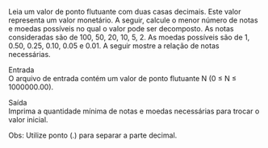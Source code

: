 Leia um valor de ponto flutuante com duas casas decimais. Este valor representa um valor monetário. A seguir, calcule o menor número de notas e moedas possíveis no qual o valor pode ser decomposto. As notas consideradas são de 100, 50, 20, 10, 5, 2. As moedas possíveis são de 1, 0.50, 0.25, 0.10, 0.05 e 0.01. A seguir mostre a relação de notas necessárias.

Entrada<br>
O arquivo de entrada contém um valor de ponto flutuante N (0 ≤ N ≤ 1000000.00).

Saída<br>
Imprima a quantidade mínima de notas e moedas necessárias para trocar o valor inicial.

Obs: Utilize ponto (.) para separar a parte decimal.